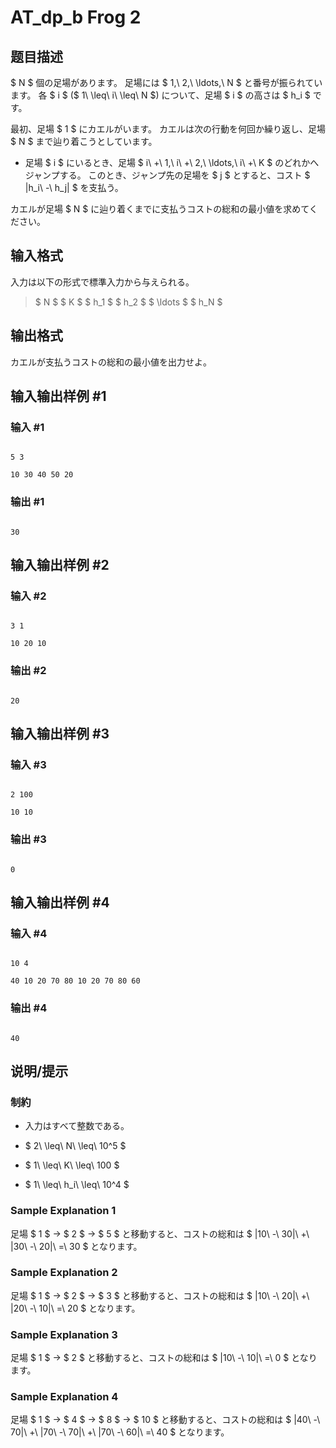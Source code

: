 # AT_dp_b Frog 2

## 题目描述

[problemUrl]: https://atcoder.jp/contests/dp/tasks/dp_b

$ N $ 個の足場があります。 足場には $ 1,\ 2,\ \ldots,\ N $ と番号が振られています。 各 $ i $ ($ 1\ \leq\ i\ \leq\ N $) について、足場 $ i $ の高さは $ h_i $ です。

最初、足場 $ 1 $ にカエルがいます。 カエルは次の行動を何回か繰り返し、足場 $ N $ まで辿り着こうとしています。

- 足場 $ i $ にいるとき、足場 $ i\ +\ 1,\ i\ +\ 2,\ \ldots,\ i\ +\ K $ のどれかへジャンプする。 このとき、ジャンプ先の足場を $ j $ とすると、コスト $ |h_i\ -\ h_j| $ を支払う。

カエルが足場 $ N $ に辿り着くまでに支払うコストの総和の最小値を求めてください。

## 输入格式

入力は以下の形式で標準入力から与えられる。

> $ N $ $ K $ $ h_1 $ $ h_2 $ $ \ldots $ $ h_N $

## 输出格式

カエルが支払うコストの総和の最小値を出力せよ。

## 输入输出样例 #1

### 输入 #1

```
5 3
10 30 40 50 20
```

### 输出 #1

```
30
```

## 输入输出样例 #2

### 输入 #2

```
3 1
10 20 10
```

### 输出 #2

```
20
```

## 输入输出样例 #3

### 输入 #3

```
2 100
10 10
```

### 输出 #3

```
0
```

## 输入输出样例 #4

### 输入 #4

```
10 4
40 10 20 70 80 10 20 70 80 60
```

### 输出 #4

```
40
```

## 说明/提示

### 制約

- 入力はすべて整数である。
- $ 2\ \leq\ N\ \leq\ 10^5 $
- $ 1\ \leq\ K\ \leq\ 100 $
- $ 1\ \leq\ h_i\ \leq\ 10^4 $

### Sample Explanation 1

足場 $ 1 $ → $ 2 $ → $ 5 $ と移動すると、コストの総和は $ |10\ -\ 30|\ +\ |30\ -\ 20|\ =\ 30 $ となります。

### Sample Explanation 2

足場 $ 1 $ → $ 2 $ → $ 3 $ と移動すると、コストの総和は $ |10\ -\ 20|\ +\ |20\ -\ 10|\ =\ 20 $ となります。

### Sample Explanation 3

足場 $ 1 $ → $ 2 $ と移動すると、コストの総和は $ |10\ -\ 10|\ =\ 0 $ となります。

### Sample Explanation 4

足場 $ 1 $ → $ 4 $ → $ 8 $ → $ 10 $ と移動すると、コストの総和は $ |40\ -\ 70|\ +\ |70\ -\ 70|\ +\ |70\ -\ 60|\ =\ 40 $ となります。